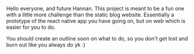 Hello everyone, and future Hannan. This project is meant to be a fun one with a little more challenge than the static blog website. Essentially a prototype of the react native app you have going on, but on web which is easier for you to do.

You should create an outline soon on what to do, so you don't get lost and burn out like you always do yk :)
